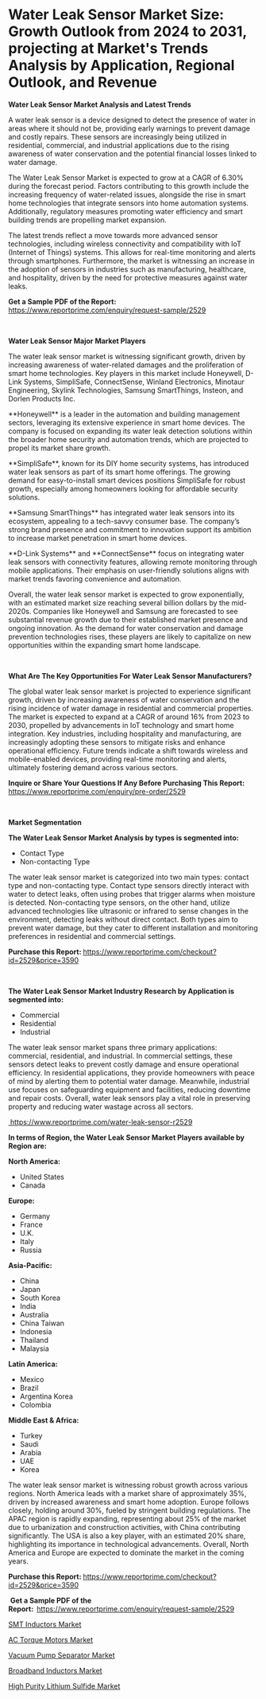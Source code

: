 <p><h1>Water Leak Sensor Market Size: Growth Outlook from 2024 to 2031, projecting at Market's Trends Analysis by Application, Regional Outlook, and Revenue</h1></p><p><strong>Water Leak Sensor Market Analysis and Latest Trends</strong></p>
<p><p>A water leak sensor is a device designed to detect the presence of water in areas where it should not be, providing early warnings to prevent damage and costly repairs. These sensors are increasingly being utilized in residential, commercial, and industrial applications due to the rising awareness of water conservation and the potential financial losses linked to water damage.</p><p>The Water Leak Sensor Market is expected to grow at a CAGR of 6.30% during the forecast period. Factors contributing to this growth include the increasing frequency of water-related issues, alongside the rise in smart home technologies that integrate sensors into home automation systems. Additionally, regulatory measures promoting water efficiency and smart building trends are propelling market expansion.</p><p>The latest trends reflect a move towards more advanced sensor technologies, including wireless connectivity and compatibility with IoT (Internet of Things) systems. This allows for real-time monitoring and alerts through smartphones. Furthermore, the market is witnessing an increase in the adoption of sensors in industries such as manufacturing, healthcare, and hospitality, driven by the need for protective measures against water leaks.</p></p>
<p><strong>Get a Sample PDF of the Report:&nbsp;</strong> <a href="https://www.reportprime.com/enquiry/request-sample/2529">https://www.reportprime.com/enquiry/request-sample/2529</a></p>
<p>&nbsp;</p>
<p><strong>Water Leak Sensor Major Market Players</strong></p>
<p><p>The water leak sensor market is witnessing significant growth, driven by increasing awareness of water-related damages and the proliferation of smart home technologies. Key players in this market include Honeywell, D-Link Systems, SimpliSafe, ConnectSense, Winland Electronics, Minotaur Engineering, Skylink Technologies, Samsung SmartThings, Insteon, and Dorlen Products Inc.</p><p>**Honeywell** is a leader in the automation and building management sectors, leveraging its extensive experience in smart home devices. The company is focused on expanding its water leak detection solutions within the broader home security and automation trends, which are projected to propel its market share growth.</p><p>**SimpliSafe**, known for its DIY home security systems, has introduced water leak sensors as part of its smart home offerings. The growing demand for easy-to-install smart devices positions SimpliSafe for robust growth, especially among homeowners looking for affordable security solutions.</p><p>**Samsung SmartThings** has integrated water leak sensors into its ecosystem, appealing to a tech-savvy consumer base. The company’s strong brand presence and commitment to innovation support its ambition to increase market penetration in smart home devices.</p><p>**D-Link Systems** and **ConnectSense** focus on integrating water leak sensors with connectivity features, allowing remote monitoring through mobile applications. Their emphasis on user-friendly solutions aligns with market trends favoring convenience and automation.</p><p>Overall, the water leak sensor market is expected to grow exponentially, with an estimated market size reaching several billion dollars by the mid-2020s. Companies like Honeywell and Samsung are forecasted to see substantial revenue growth due to their established market presence and ongoing innovation. As the demand for water conservation and damage prevention technologies rises, these players are likely to capitalize on new opportunities within the expanding smart home landscape.</p></p>
<p>&nbsp;</p>
<p><strong>What Are The Key Opportunities For Water Leak Sensor Manufacturers?</strong></p>
<p><p>The global water leak sensor market is projected to experience significant growth, driven by increasing awareness of water conservation and the rising incidence of water damage in residential and commercial properties. The market is expected to expand at a CAGR of around 16% from 2023 to 2030, propelled by advancements in IoT technology and smart home integration. Key industries, including hospitality and manufacturing, are increasingly adopting these sensors to mitigate risks and enhance operational efficiency. Future trends indicate a shift towards wireless and mobile-enabled devices, providing real-time monitoring and alerts, ultimately fostering demand across various sectors.</p></p>
<p><strong>Inquire or Share Your Questions If Any Before Purchasing This Report:</strong> <a href="https://www.reportprime.com/enquiry/pre-order/2529">https://www.reportprime.com/enquiry/pre-order/2529</a></p>
<p>&nbsp;</p>
<p><strong>Market Segmentation</strong></p>
<p><strong>The Water Leak Sensor Market Analysis by types is segmented into:</strong></p>
<p><ul><li>Contact Type</li><li>Non-contacting Type</li></ul></p>
<p><p>The water leak sensor market is categorized into two main types: contact type and non-contacting type. Contact type sensors directly interact with water to detect leaks, often using probes that trigger alarms when moisture is detected. Non-contacting type sensors, on the other hand, utilize advanced technologies like ultrasonic or infrared to sense changes in the environment, detecting leaks without direct contact. Both types aim to prevent water damage, but they cater to different installation and monitoring preferences in residential and commercial settings.</p></p>
<p><strong>Purchase this Report:&nbsp;</strong><a href="https://www.reportprime.com/checkout?id=2529&price=3590">https://www.reportprime.com/checkout?id=2529&price=3590</a></p>
<p>&nbsp;</p>
<p><strong>The Water Leak Sensor Market Industry Research by Application is segmented into:</strong></p>
<p><ul><li>Commercial</li><li>Residential</li><li>Industrial</li></ul></p>
<p><p>The water leak sensor market spans three primary applications: commercial, residential, and industrial. In commercial settings, these sensors detect leaks to prevent costly damage and ensure operational efficiency. In residential applications, they provide homeowners with peace of mind by alerting them to potential water damage. Meanwhile, industrial use focuses on safeguarding equipment and facilities, reducing downtime and repair costs. Overall, water leak sensors play a vital role in preserving property and reducing water wastage across all sectors.</p></p>
<p><a href="https://www.reportprime.com/water-leak-sensor-r2529">&nbsp;https://www.reportprime.com/water-leak-sensor-r2529</a></p>
<p><strong>In terms of Region, the Water Leak Sensor Market Players available by Region are:</strong></p>
<p>
    <p> <strong> North America: </strong>
        <ul>
            <li>United States</li>
            <li>Canada</li>
        </ul>
        </p> 
    <p> <strong> Europe: </strong>
        <ul>
            <li>Germany</li>
            <li>France</li>
            <li>U.K.</li>
            <li>Italy</li>
            <li>Russia</li>
        </ul>
        </p> 
    <p> <strong> Asia-Pacific: </strong>
        <ul>
            <li>China</li>
            <li>Japan</li>
            <li>South Korea</li>
            <li>India</li>
            <li>Australia</li>
            <li>China Taiwan</li>
            <li>Indonesia</li>
            <li>Thailand</li>
            <li>Malaysia</li>
        </ul>
        </p> 
    <p> <strong> Latin America: </strong>
        <ul>
            <li>Mexico</li>
            <li>Brazil</li>
            <li>Argentina Korea</li>
            <li>Colombia</li>
        </ul>
        </p> 
    <p> <strong> Middle East & Africa: </strong>
        <ul>
            <li>Turkey</li>
            <li>Saudi</li>
            <li>Arabia</li>
            <li>UAE</li>
            <li>Korea</li>
        </ul>
    </p>
    </p>
<p><p>The water leak sensor market is witnessing robust growth across various regions. North America leads with a market share of approximately 35%, driven by increased awareness and smart home adoption. Europe follows closely, holding around 30%, fueled by stringent building regulations. The APAC region is rapidly expanding, representing about 25% of the market due to urbanization and construction activities, with China contributing significantly. The USA is also a key player, with an estimated 20% share, highlighting its importance in technological advancements. Overall, North America and Europe are expected to dominate the market in the coming years.</p></p>
<p><strong>Purchase this Report: </strong><a href="https://www.reportprime.com/checkout?id=2529&price=3590">https://www.reportprime.com/checkout?id=2529&price=3590</a></p>
<p>&nbsp;<strong>Get a Sample PDF of the Report:&nbsp;&nbsp;</strong><a href="https://www.reportprime.com/enquiry/request-sample/2529">https://www.reportprime.com/enquiry/request-sample/2529</a></p>
<p><strong></strong></p>
<p><p><a href="https://github.com/LaurenShaw586/Market-Research-Report-List-1/blob/main/smt-inductors-market.md">SMT Inductors Market</a></p><p><a href="https://www.linkedin.com/pulse/ac-torque-motors-market-report-product-type-1-phase3-phase-rilqe?trackingId=XsvG0gOvRLe1mlennpMIyQ%3D%3D">AC Torque Motors Market</a></p><p><a href="https://www.linkedin.com/pulse/vacuum-pump-separator-market-overview-global-trends-future-8uoce?trackingId=tWFMTkrxTn65eop91GJuzQ%3D%3D">Vacuum Pump Separator Market</a></p><p><a href="https://github.com/KamrulHadi87/Market-Research-Report-List-1/blob/main/broadband-inductors-market.md">Broadband Inductors Market</a></p><p><a href="https://issuu.com/reportprime-2/docs/high-purity-lithium-sulfide-market-_07c4420c9dbd1a">High Purity Lithium Sulfide Market</a></p></p>